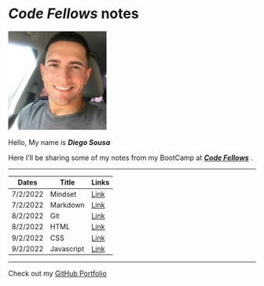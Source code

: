 # **_Code Fellows_ notes**

![Me](profile.jpeg)

Hello, My name is **_Diego Sousa_**

Here I'll be sharing some of my notes from my BootCamp at [**_Code Fellows_**](https://www.codefellows.org/) .

---

|  Dates    | Title |  Links  |
| ----------- | ----------- | ----------- |
|   7/2/2022 | Mindset |  [Link](mindset-notes.md) |
|   7/2/2022 | Markdown |  [Link](Markdown.md)  |
|   8/2/2022 | Git     |   [Link](git.md)  |
|   8/2/2022 | HTML     |   [Link](html-notes.md)  |
|   9/2/2022 | CSS     |   [Link](css-notes.md)  |
|   9/2/2022 | Javascript     |   [Link](js-notes.md)  |

---

Check out my [GitHub Portfolio](https://github.com/dmenezessousa/)
